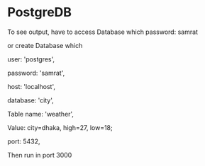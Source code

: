 # PostgreDB
To see output, have to access Database which password: samrat

or create Database which

  user: 'postgres',
  
  password: 'samrat',
  
  host: 'localhost',
  
  database: 'city',
  
  Table name: 'weather',
  
  Value: city=dhaka, high=27, low=18;
  
  port: 5432,
  
  Then run in port 3000
